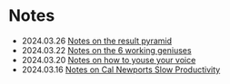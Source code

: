 # Notes

- 2024.03.26 [Notes on the result pyramid](./results-pyramid)
- 2024.03.22 [Notes on the 6 working geniuses](./6wg)
- 2024.03.20 [Notes on how to youse your voice](./vocal)
- 2024.03.16 [Notes on Cal Newports Slow Productivity](./slow-productivity)